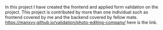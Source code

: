 In this project I have created the frontend and applied form validation on the project.
This project is contributed by more than one individual such as frontend covered by me and the backend covered by fellow mate.
https://manxvv.github.io/validation/photo-editing-company/ here is the link.
